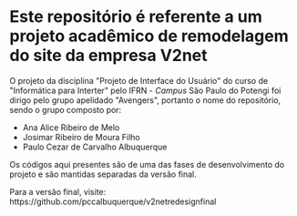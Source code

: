 <h1>Este repositório é referente a um projeto acadêmico de remodelagem do site da empresa V2net</h1>
<p>O projeto da disciplina "Projeto de Interface do Usuário" do curso de "Informática para Interter" pelo IFRN - <em>Campus</em> São Paulo do Potengi foi dirigo pelo grupo apelidado "Avengers", portanto o nome do repositório, sendo o grupo composto por: </p>
<ul>
<li>Ana Alice Ribeiro de Melo</li>
<li>Josimar Ribeiro de Moura Filho</li>
<li>Paulo Cezar de Carvalho Albuquerque</li>
</ul>
<p>Os códigos aqui presentes são de uma das fases de desenvolvimento do projeto e são mantidas separadas da versão final.</p> 
<p>Para a versão final, visite: https://github.com/pccalbuquerque/v2netredesignfinal</p>
